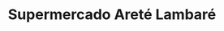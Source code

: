 ---
title: "Supermercado Areté Lambaré"
url: /lambare/supermercado-arete-lambare/
shop: Supermarkt
---